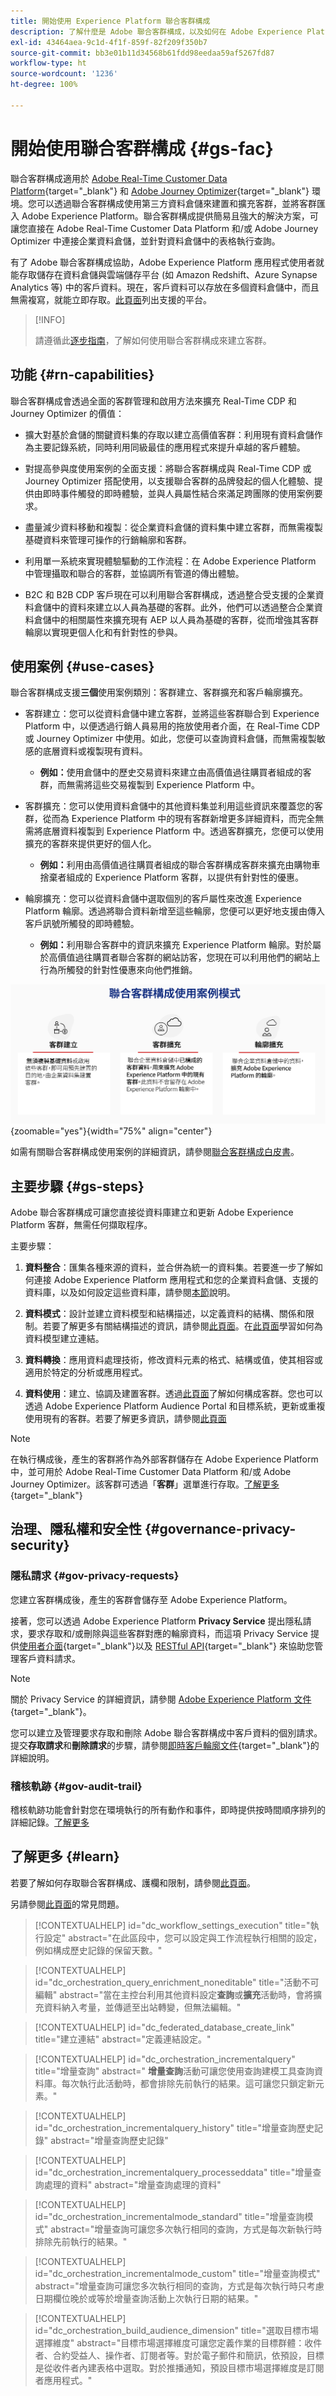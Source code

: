 ```yaml
---
title: 開始使用 Experience Platform 聯合客群構成
description: 了解什麼是 Adobe 聯合客群構成，以及如何在 Adobe Experience Platform 中使用此功能
exl-id: 43464aea-9c1d-4f1f-859f-82f209f350b7
source-git-commit: bb3e01b11d34568b61fdd98eedaa59af5267fd87
workflow-type: ht
source-wordcount: '1236'
ht-degree: 100%

---
```


# 開始使用聯合客群構成 {#gs-fac}

聯合客群構成適用於 [Adobe Real-Time Customer Data Platform](https://experienceleague.adobe.com/zh-hant/docs/experience-platform/segmentation/home){target="_blank"} 和 [Adobe Journey Optimizer](https://experienceleague.adobe.com/zh-hant/docs/journey-optimizer/using/ajo-home){target="_blank"} 環境。您可以透過聯合客群構成使用第三方資料倉儲來建置和擴充客群，並將客群匯入 Adobe Experience Platform。聯合客群構成提供簡易且強大的解決方案，可讓您直接在 Adobe Real-Time Customer Data Platform 和/或 Adobe Journey Optimizer 中連接企業資料倉儲，並針對資料倉儲中的表格執行查詢。

有了 Adobe 聯合客群構成協助，Adobe Experience Platform 應用程式使用者就能存取儲存在資料倉儲與雲端儲存平台 (如 Amazon Redshift、Azure Synapse Analytics 等) 中的客戶資料。現在，客戶資料可以存放在多個資料倉儲中，而且無需複寫，就能立即存取。[此頁面](../connections/federated-db.md#supported-db)列出支援的平台。

>[!INFO]
>
>請遵循此[逐步指南](https://experienceleague.adobe.com/zh-hant/docs/platform-learn/tutorial-comprehensive-technical/datacollection/module13/fac)，了解如何使用聯合客群構成來建立客群。

## 功能 {#rn-capabilities}

聯合客群構成會透過全面的客群管理和啟用方法來擴充 Real-Time CDP 和 Journey Optimizer 的價值：

* 擴大對基於倉儲的關鍵資料集的存取以建立高價值客群：利用現有資料倉儲作為主要記錄系統，同時利用同級最佳的應用程式來提升卓越的客戶體驗。

* 對提高參與度使用案例的全面支援：將聯合客群構成與 Real-Time CDP 或 Journey Optimizer 搭配使用，以支援聯合客群的品牌發起的個人化體驗、提供由即時事件觸發的即時體驗，並與人員屬性結合來滿足跨團隊的使用案例要求。

* 盡量減少資料移動和複製：從企業資料倉儲的資料集中建立客群，而無需複製基礎資料來管理可操作的行銷輪廓和客群。

* 利用單一系統來實現體驗驅動的工作流程：在 Adobe Experience Platform 中管理攝取和聯合的客群，並協調所有管道的傳出體驗。

* B2C 和 B2B CDP 客戶現在可以利用聯合客群構成，透過整合受支援的企業資料倉儲中的資料來建立以人員為基礎的客群。此外，他們可以透過整合企業資料倉儲中的相關屬性來擴充現有 AEP 以人員為基礎的客群，從而增強其客群輪廓以實現更個人化和有針對性的參與。

## 使用案例 {#use-cases}

聯合客群構成支援&#x200B;**三個**&#x200B;使用案例類別：客群建立、客群擴充和客戶輪廓擴充。

* 客群建立：您可以從資料倉儲中建立客群，並將這些客群聯合到 Experience Platform 中，以便透過行銷人員易用的拖放使用者介面，在 Real-Time CDP 或 Journey Optimizer 中使用。如此，您便可以查詢資料倉儲，而無需複製敏感的底層資料或複製現有資料。
   * **例如：**&#x200B;使用倉儲中的歷史交易資料來建立由高價值過往購買者組成的客群，而無需將這些交易複製到 Experience Platform 中。

* 客群擴充：您可以使用資料倉儲中的其他資料集並利用這些資訊來覆蓋您的客群，從而為 Experience Platform 中的現有客群新增更多詳細資料，而完全無需將底層資料複製到 Experience Platform 中。透過客群擴充，您便可以使用擴充的客群來提供更好的個人化。
   * **例如：**&#x200B;利用由高價值過往購買者組成的聯合客群構成客群來擴充由購物車捨棄者組成的 Experience Platform 客群，以提供有針對性的優惠。

* 輪廓擴充：您可以從資料倉儲中選取個別的客戶屬性來改進 Experience Platform 輪廓。透過將聯合資料新增至這些輪廓，您便可以更好地支援由傳入客戶訊號所觸發的即時體驗。
   * **例如：**&#x200B;利用聯合客群中的資訊來擴充 Experience Platform 輪廓。對於屬於高價值過往購買者聯合客群的網站訪客，您現在可以利用他們的網站上行為所觸發的針對性優惠來向他們推銷。

![圖表](assets/fac-use-cases.png){zoomable="yes"}{width="75%" align="center"}

如需有關聯合客群構成使用案例的詳細資訊，請參閱[聯合客群構成白皮書](https://business.adobe.com/resources/sdk/flexibly-access-enterprise-data-with-federated-audience-composition.html)。

## 主要步驟 {#gs-steps}

Adobe 聯合客群構成可讓您直接從資料庫建立和更新 Adobe Experience Platform 客群，無需任何擷取程序。

<!--![diagram](assets/steps-diagram.png){zoomable="yes"}{width="85%" align="center"}-->

主要步驟：

1. **資料整合**：匯集各種來源的資料，並合併為統一的資料集。若要進一步了解如何連接 Adobe Experience Platform 應用程式和您的企業資料倉儲、支援的資料庫，以及如何設定這些資料庫，請參閱[本節](../connections/federated-db.md)說明。

1. **資料模式**：設計並建立資料模型和結構描述，以定義資料的結構、關係和限制。若要了解更多有關結構描述的資訊，請參閱[此頁面](../customer/schemas.md)。在[此頁面](../data-management/gs-models.md)學習如何為資料模型建立連結。

1. **資料轉換**：應用資料處理技術，修改資料元素的格式、結構或值，使其相容或適用於特定的分析或應用程式。

1. **資料使用**：建立、協調及建置客群。透過[此頁面](../compositions/gs-compositions.md)了解如何構成客群。您也可以透過 Adobe Experience Platform Audience Portal 和目標系統，更新或重複使用現有的客群。若要了解更多資訊，請參閱[此頁面](../connections/destinations.md)

>[!NOTE]
>
>在執行構成後，產生的客群將作為外部客群儲存在 Adobe Experience Platform 中，並可用於 Adobe Real-Time Customer Data Platform 和/或 Adobe Journey Optimizer。該客群可透過「**客群**」選單進行存取。[了解更多](https://experienceleague.adobe.com/zh-hant/docs/experience-platform/segmentation/ui/audience-portal){target="_blank"}

## 治理、隱私權和安全性 {#governance-privacy-security}

### 隱私請求 {#gov-privacy-requests}

您建立客群構成後，產生的客群會儲存至 Adobe Experience Platform。

接著，您可以透過 Adobe Experience Platform **Privacy Service** 提出隱私請求，要求存取和/或刪除與這些客群對應的輪廓資料，而這項 Privacy Service 提供[使用者介面](https://experienceleague.adobe.com/docs/experience-platform/privacy/ui/user-guide.html?lang=zh-Hant){target="_blank"}以及 [RESTful API](https://experienceleague.adobe.com/zh-hant/docs/experience-platform/privacy/api/overview){target="_blank"} 來協助您管理客戶資料請求。

>[!NOTE]
>
>關於 Privacy Service 的詳細資訊，請參閱 [Adobe Experience Platform 文件](https://experienceleague.adobe.com/docs/experience-platform/privacy/home.html?lang=zh-Hant){target="_blank"}。

您可以建立及管理要求存取和刪除 Adobe 聯合客群構成中客戶資料的個別請求。提交&#x200B;**存取請求**&#x200B;和&#x200B;**刪除請求**&#x200B;的步驟，請參閱[即時客戶輪廓文件](https://experienceleague.adobe.com/zh-hant/docs/experience-platform/profile/privacy){target="_blank"}的詳細說明。

### 稽核軌跡 {#gov-audit-trail}

稽核軌跡功能會針對您在環境執行的所有動作和事件，即時提供按時間順序排列的詳細記錄。[了解更多](../admin/audit-trail.md)

## 了解更多 {#learn}

<!-- Workflow + Workflow activities-->


若要了解如何存取聯合客群構成、護欄和限制，請參閱[此頁面](access-prerequisites.md)。

另請參閱[此頁面](faq.md)的常見問題。


>[!CONTEXTUALHELP]
>id="dc_workflow_settings_execution"
>title="執行設定"
>abstract="在此區段中，您可以設定與工作流程執行相關的設定，例如構成歷史記錄的保留天數。"

>[!CONTEXTUALHELP]
>id="dc_orchestration_query_enrichment_noneditable"
>title="活動不可編輯"
>abstract="當在主控台利用其他資料設定&#x200B;**查詢**&#x200B;或&#x200B;**擴充**&#x200B;活動時，會將擴充資料納入考量，並傳遞至出站轉變，但無法編輯。"

<!-- Create a link -->

>[!CONTEXTUALHELP]
>id="dc_federated_database_create_link"
>title="建立連結"
>abstract="定義連結設定。"


<!-- incremental query IDs -->

>[!CONTEXTUALHELP]
>id="dc_orchestration_incrementalquery"
>title="增量查詢"
>abstract=" **增量查詢**&#x200B;活動可讓您使用查詢建模工具查詢資料庫。每次執行此活動時，都會排除先前執行的結果。這可讓您只鎖定新元素。"

>[!CONTEXTUALHELP]
>id="dc_orchestration_incrementalquery_history"
>title="增量查詢歷史記錄"
>abstract="增量查詢歷史記錄"

>[!CONTEXTUALHELP]
>id="dc_orchestration_incrementalquery_processeddata"
>title="增量查詢處理的資料"
>abstract="增量查詢處理的資料"

>[!CONTEXTUALHELP]
>id="dc_orchestration_incrementalmode_standard"
>title="增量查詢模式"
>abstract="增量查詢可讓您多次執行相同的查詢，方式是每次新執行時排除先前執行的結果。"

>[!CONTEXTUALHELP]
>id="dc_orchestration_incrementalmode_custom"
>title="增量查詢模式"
>abstract="增量查詢可讓您多次執行相同的查詢，方式是每次執行時只考慮日期欄位晚於或等於增量查詢活動上次執行日期的結果。"

>[!CONTEXTUALHELP]
>id="dc_orchestration_build_audience_dimension"
>title="選取目標市場選擇維度"
>abstract="目標市場選擇維度可讓您定義作業的目標群體：收件者、合約受益人、操作者、訂閱者等。對於電子郵件和簡訊，依預設，目標是從收件者內建表格中選取。對於推播通知，預設目標市場選擇維度是訂閱者應用程式。"

